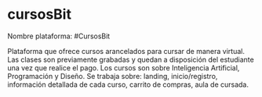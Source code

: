 # cursosBit

Nombre plataforma: #CursosBit

Plataforma que ofrece cursos arancelados para cursar de manera virtual. Las clases son previamente grabadas y quedan a disposición del estudiante una vez que realice el pago. Los cursos son sobre Inteligencia Artificial, Programación y Diseño. Se trabaja sobre: landing, inicio/registro, información detallada de cada curso, carrito de compras, aula de cursada.
